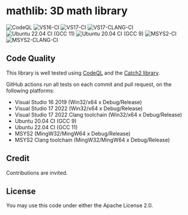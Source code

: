 # mathlib: 3D math library

![CodeQL](https://github.com/kaalkuul/mathlib/workflows/CodeQL/badge.svg)
![VS16-CI](https://github.com/kaalkuul/mathlib/workflows/VS16-CI/badge.svg)
![VS17-CI](https://github.com/kaalkuul/mathlib/workflows/VS17-CI/badge.svg)
![VS17-CLANG-CI](https://github.com/kaalkuul/mathlib/workflows/VS17-CLANG-CI/badge.svg)
![Ubuntu 22.04 CI (GCC 11)](https://github.com/kaalkuul/mathlib/workflows/Ubuntu%2022.04%20CI%20(GCC%2011)/badge.svg)
![Ubuntu 20.04 CI (GCC 9)](https://github.com/kaalkuul/mathlib/workflows/Ubuntu%2020.04%20CI%20(GCC%209)/badge.svg)
![MSYS2-CI](https://github.com/kaalkuul/mathlib/workflows/MSYS2-CI/badge.svg)
![MSYS2-CLANG-CI](https://github.com/kaalkuul/mathlib/workflows/MSYS2-CLANG-CI/badge.svg)

## Code Quality

This library is well tested using [CodeQL](https://codeql.github.com) and the [Catch2 library](https://github.com/catchorg/Catch2).

GitHub actions run all tests on each commit and pull request, on the following platforms:
- Visual Studio 16 2019 (Win32/x64 x Debug/Release)
- Visual Studio 17 2022 (Win32/x64 x Debug/Release)
- Visual Studio 17 2022 Clang toolchain (Win32/x64 x Debug/Release)
- Ubuntu 20.04 CI (GCC 9)
- Ubuntu 22.04 CI (GCC 11)
- MSYS2 (MingW32/MingW64 x Debug/Release)
- MSYS2 Clang toolchain (MingW32/MingW64 x Debug/Release)

## Credit

Contributions are invited.

## License

You may use this code under either the Apache License 2.0.

